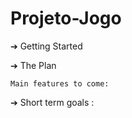 # Projeto-Jogo




➔ Getting Started




➔ The Plan


    Main features to come:




➔ Short term goals :
